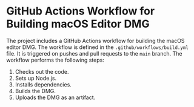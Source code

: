 # GitHub Actions Workflow for Building macOS Editor DMG

The project includes a GitHub Actions workflow for building the macOS editor DMG. The workflow is defined in the `.github/workflows/build.yml` file. It is triggered on pushes and pull requests to the `main` branch. The workflow performs the following steps:

1. Checks out the code.
2. Sets up Node.js.
3. Installs dependencies.
4. Builds the DMG.
5. Uploads the DMG as an artifact.

